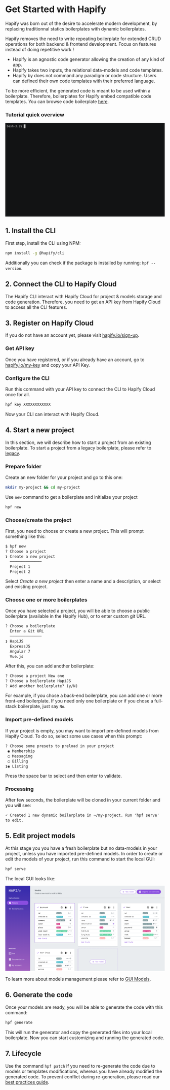 # Get Started with Hapify

Hapify was born out of the desire to accelerate modern development, by replacing traditionnal statics boilerplates with dynamic boilerplates.

Hapify removes the need to write repeating boilerplate for extended CRUD operations for both backend & frontend development.
Focus on features instead of doing repetitive work !

* Hapify is an agnostic code generator allowing the creation of any kind of app.
* Hapify takes two inputs, the relational data-models and code templates.
* Hapify by does not command any paradigm or code structure. Users can defined their own code templates with their preferred language.

To be more efficient, the generated code is meant to be used within a boilerplate.
Therefore, boilerplates for Hapify embed compatible code templates. You can browse code boilerplate [here](https://hub.hapify.io).

### Tutorial quick overview

![Hapify CLI - Terminal sample](assets/get-started.gif 'Terminal sample')

## 1. Install the CLI

First step, install the CLI using NPM:

```bash
npm install -g @hapify/cli
```

Additionally you can check if the package is installed by running: `hpf --version`.

## 2. Connect the CLI to Hapify Cloud

The Hapify CLI interact with Hapify Cloud for project & models storage and code generation.
Therefore, you need to get an API key from Hapify Cloud to access all the CLI features.

## 3. Register on Hapify Cloud

If you do not have an account yet, please visit [hapify.io/sign-up](https://www.hapify.io/sign-up).

### Get API key

Once you have registered, or if you already have an account, go to [hapify.io/my-key](https://www.hapify.io/my-key) and copy your API Key.

### Configure the CLI

Run this command with your API key to connect the CLI to Hapify Cloud once for all.

```bash
hpf key XXXXXXXXXXXX
```

Now your CLI can interact with Hapify Cloud.

## 4. Start a new project

In this section, we will describe how to start a project from an existing boilerplate.
To start a project from a legacy boilerplate, please refer to [legacy](templating/code-samples/).

### Prepare folder

Create an new folder for your project and go to this one:

```bash
mkdir my-project && cd my-project
```

Use `new` command to get a boilerplate and initialize your project

```bash
hpf new
```

### Choose/create the project

First, you need to choose or create a new project. This will prompt something like this:

```
$ hpf new
? Choose a project
❯ Create a new project
  ──────────────
  Project 1
  Project 2
```

Select _Create a new project_ then enter a name and a description, or select and existing project.

### Choose one or more boilerplates

Once you have selected a project, you will be able to choose a public boilerplate (available in the Hapify Hub), or to enter custom git URL.

```
? Choose a boilerplate
  Enter a Git URL
  ──────────────
❯ HapiJS
  ExpressJS
  Angular 7
  Vue.js
```

After this, you can add another boilerplate:

```
? Choose a project New one
? Choose a boilerplate HapiJS
? Add another boilerplate? (y/N)
```

For example, if you chose a back-end boilerplate, you can add one or more front-end boilerplate.
If you need only one boilerplate or if you chose a full-stack boilerplate, just say `No`.

### Import pre-defined models

If your project is empty, you may want to import pre-defined models from Hapify Cloud.
To do so, select some use cases when this prompt:

```
? Choose some presets to preload in your project
 ◉ Membership
 ◯ Messaging
 ◯ Billing
❯◉ Listing
```

Press the space bar to select and then enter to validate.

### Processing

After few seconds, the boilerplate will be cloned in your current folder and you will see:

```
✓ Created 1 new dynamic boilerplate in ~/my-project. Run 'hpf serve' to edit.
```

## 5. Edit project models

At this stage you you have a fresh boilerplate but no data-models in your project, unless you have imported pre-defined models.
In order to create or edit the models of your project, run this command to start the local GUI:

```bash
hpf serve
```

The local GUI looks like:

![Hapify GUI - models edition](assets/gui-models.png 'Models Edition')

To learn more about models management please refer to [GUI Models](concepts/models/).

## 6. Generate the code

Once your models are ready, you will be able to generate the code with this command:

```bash
hpf generate
```

This will run the generator and copy the generated files into your local boilerplate.
Now you can start customizing and running the generated code.

## 7. Lifecycle

Use the command `hpf patch` if you need to re-generate the code due to models or templates modifications, whereas you have already modified the generated code.
To prevent conflict during re-generation, please read our [best practices guide](best-practices).

